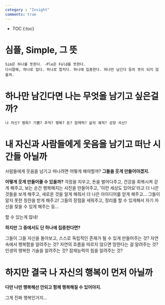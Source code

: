 ```yaml
---
category : "Insight"
comments: true
---
```


* TOC
{:toc}

# 심플, Simple, 그 뜻

    Sim은 하나를 뜻한다. -Ple은 Fold를 뜻한다.
    다시말해, 하나로 접다. 하나로 합치다. 하나에 집중한다. 하나만 남긴다 등의 뜻이 되지 않을까.

# 하나만 남긴다면 나는 무엇을 남기고 싶은걸까?

    나 자신? 평화? 기쁨? 추억? 행복? 돈? 잠재력? 삶의 궤적? 성장 곡선?


# 내 자신과 사람들에게 웃음을 남기고 떠난 시간들 아닐까

사람들에게 웃음을 남기고 떠나려면 어떻게 해야할까?
**그들을 웃게 만들어야겠지.**

**어떻게 웃게 만들어줄 수 있을까?**
걱정을 지우고, 돈을 벌어다주고, 건강을 회복시켜 걷게 해주고, 보는 순간 행복해지는 사진을 만들어주고, '이런 세상도 있어요'라고 더 나은 것들을 보게 해주고, 새로운 것을 알게 해줘서 더 나은 아이디어를 얻게 해주고... 그들이 알지 못한 칭찬을 받게 해주고! 그들의 장점을 세워주고, 정리를 할 수 있게해서 자기 자신을 찾을 수 있게 해주는 등...

할 수 있는게 많네!

**하지만 그 중에서도 단 하나에 집중한다면?**

그들이 그들 자신을 돌아보고, 스스로 독립적인 존재가 될 수 있게 만들어주는 것? 자연속에서 행복함을 알려주는 것? 자연의 흐름을 따르지 않으면 망한다는 걸 알려주는 것? 인생의 행복한 기술을 알려주는 것? 잠재능력의 힘을 알려주는 것?

# 하지만 결국 나 자신의 행복이 먼저 아닐까

**다만 나만 행복해선 안되고 함께 행복해질 수 있어야지.**

그게 진짜 행복인거지...


